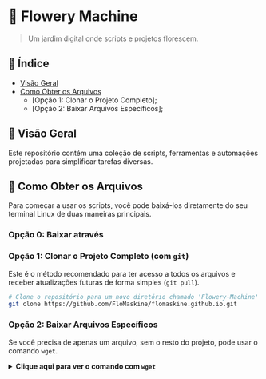 # 🌸 Flowery Machine

> Um jardim digital onde scripts e projetos florescem.

## 📝 Índice

  - [Visão Geral](visao-geral)
  - [Como Obter os Arquivos](-como-obter-os-arquivos)
      - [Opção 1: Clonar o Projeto Completo];
      - [Opção 2: Baixar Arquivos Específicos];

## 📖 Visão Geral

Este repositório contém uma coleção de scripts, ferramentas e automações projetadas para simplificar tarefas diversas.

## 🚀 Como Obter os Arquivos

Para começar a usar os scripts, você pode baixá-los diretamente do seu terminal Linux de duas maneiras principais.

### Opção 0: Baixar através

### Opção 1: Clonar o Projeto Completo (com `git`)

Este é o método recomendado para ter acesso a todos os arquivos e receber atualizações futuras de forma simples (`git pull`).

```bash
# Clone o repositório para um novo diretório chamado 'Flowery-Machine'
git clone https://github.com/FloMaskine/flomaskine.github.io.git
```

### Opção 2: Baixar Arquivos Específicos

Se você precisa de apenas um arquivo, sem o resto do projeto, pode usar o comando `wget`.

<details>
<summary><strong>Clique aqui para ver o comando com <code>wget</code></strong></summary>

Substitua `/pasta/arquivo` pelo caminho e nome do arquivo que deseja baixar.

#### Usando `wget`:

```bash
# Baixa o wget
apt install wget
# Baixa o arquivo
wget  https://flomaskine.github.io/
# Torna o arquivo executável
chmod +x nome-do-arquivo.sh
# Executa o arquivo
./nome-do-arquivo.sh
```

</details>

<!--
@hidden: [".git", ".vscode", "README.md", "index.html"]
-->

